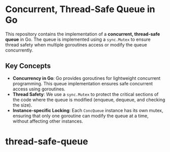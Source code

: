 # Concurrent, Thread-Safe Queue in Go

This repository contains the implementation of a **concurrent, thread-safe queue** in Go. The queue is implemented using a `sync.Mutex` to ensure thread safety when multiple goroutines access or modify the queue concurrently.

## Key Concepts

- **Concurrency in Go**: Go provides goroutines for lightweight concurrent programming. This queue implementation ensures safe concurrent access using goroutines.
- **Thread Safety**: We use a `sync.Mutex` to protect the critical sections of the code where the queue is modified (enqueue, dequeue, and checking the size).
- **Instance-specific Locking**: Each `ConcQueue` instance has its own mutex, ensuring that only one goroutine can modify the queue at a time, without affecting other instances.
# thread-safe-queue
